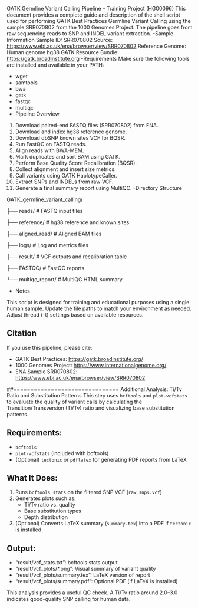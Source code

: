 GATK Germline Variant Calling Pipeline – Training Project (HG00096)
This document provides a complete guide and description of the shell script used for performing GATK Best Practices Germline Variant Calling using the sample SRR070802 from the 1000 Genomes Project. The pipeline goes from raw sequencing reads to SNP and INDEL variant extraction.
-Sample Information
Sample ID: SRR070802
Source: https://www.ebi.ac.uk/ena/browser/view/SRR070802
Reference Genome: Human genome hg38
GATK Resource Bundle: https://gatk.broadinstitute.org
-Requirements
Make sure the following tools are installed and available in your PATH:
- wget
- samtools
- bwa
- gatk
- fastqc
- multiqc
- Pipeline Overview
1. Download paired-end FASTQ files (SRR070802) from ENA.
2. Download and index hg38 reference genome.
3. Download dbSNP known sites VCF for BQSR.
4. Run FastQC on FASTQ reads.
5. Align reads with BWA-MEM.
6. Mark duplicates and sort BAM using GATK.
7. Perform Base Quality Score Recalibration (BQSR).
8. Collect alignment and insert size metrics.
9. Call variants using GATK HaplotypeCaller.
10. Extract SNPs and INDELs from raw VCF.
11. Generate a final summary report using MultiQC.
-Directory Structure

GATK_germline_variant_calling/

├── reads/                       # FASTQ input files

├── reference/                   # hg38 reference and known sites

├── aligned_read/               # Aligned BAM files

├── logs/                       # Log and metrics files

├── result/                     # VCF outputs and recalibration table

├── FASTQC/                     # FastQC reports

└── multiqc_report/             # MultiQC HTML summary

- Notes

This script is designed for training and educational purposes using a single human sample. Update the file paths to match your environment as needed. Adjust thread (-t) settings based on available resources.
## Citation
If you use this pipeline, please cite:
- GATK Best Practices: https://gatk.broadinstitute.org/
- 1000 Genomes Project: https://www.internationalgenome.org/
- ENA Sample SRR070802: https://www.ebi.ac.uk/ena/browser/view/SRR070802

##===============================
Additional Analysis: Ti/Tv Ratio and Substitution Patterns
This step uses `bcftools` and `plot-vcfstats` to evaluate the quality of variant calls by calculating the Transition/Transversion (Ti/Tv) ratio and visualizing base substitution patterns.

## Requirements:
- `bcftools`
- `plot-vcfstats` (included with bcftools)
- (Optional) `tectonic` or `pdflatex` for generating PDF reports from LaTeX

## What It Does:
1. Runs `bcftools stats` on the filtered SNP VCF (`raw_snps.vcf`)
2. Generates plots such as:
   - Ti/Tv ratio vs. quality
   - Base substitution types
   - Depth distribution
3. (Optional) Converts LaTeX summary (`summary.tex`) into a PDF if `tectonic` is installed

## Output:
- “result/vcf_stats.txt”: bcftools stats output
- “result/vcf_plots/*.png”: Visual summary of variant quality
- “result/vcf_plots/summary.tex”: LaTeX version of report
- “result/vcf_plots/summary.pdf”: Optional PDF (if LaTeX is installed)

This analysis provides a useful QC check. A Ti/Tv ratio around 2.0–3.0 indicates good-quality SNP calling for human data.  





